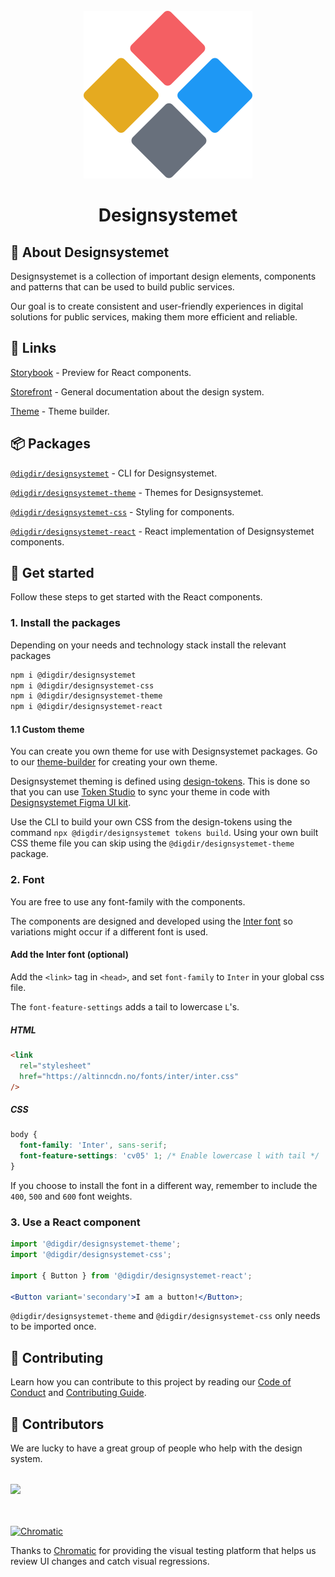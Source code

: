 <br>
<div align="center">
    <img alt="Designsystemet logo" src="apps/storybook/assets/img/logo.svg">
</div>

<h1 align="center">
    Designsystemet
</h1>

<div align="center">

</div>

## 📖 About Designsystemet

Designsystemet is a collection of important design elements, components and patterns that can be used to build public services.

Our goal is to create consistent and user-friendly experiences in digital solutions for public services, making them more efficient and reliable.

## 🔗 Links

[Storybook](https://storybook.designsystemet.no/) - Preview for React components.

[Storefront](https://designsystemet.no/) - General documentation about the design system.

[Theme](https://theme.designsystemet.no/) - Theme builder.

## 📦 Packages

[`@digdir/designsystemet`](https://www.npmjs.com/package/@digdir/designsystemet) - CLI for Designsystemet.

[`@digdir/designsystemet-theme`](https://www.npmjs.com/package/@digdir/designsystemet-theme) - Themes for Designsystemet.

[`@digdir/designsystemet-css`](https://www.npmjs.com/package/@digdir/designsystemet-css) - Styling for components.

[`@digdir/designsystemet-react`](https://www.npmjs.com/package/@digdir/designsystemet-react) - React implementation of Designsystemet components.


## 🚀 Get started

Follow these steps to get started with the React components.

### 1. Install the packages

Depending on your needs and technology stack install the relevant packages

```sh
npm i @digdir/designsystemet
npm i @digdir/designsystemet-css
npm i @digdir/designsystemet-theme 
npm i @digdir/designsystemet-react 
```

#### 1.1 Custom theme

You can create you own theme for use with Designsystemet packages. Go to our [theme-builder](https://theme.designsystemet.no/) for creating your own theme.

Designsystemet theming is defined using [design-tokens](https://www.uxpin.com/studio/blog/what-are-design-tokens). 
This is done so that you can use [Token Studio](https://tokens.studio/) to sync your theme in code with [Designsystemet Figma UI kit](https://www.figma.com/community/file/1322138390374166141/designsystemet-core-ui-kit).

Use the CLI to build your own CSS from the design-tokens using the command `npx @digdir/designsystemet tokens build`.
Using your own built CSS theme file you can skip using the `@digdir/designsystemet-theme` package.

### 2. Font

You are free to use any font-family with the components.

The components are designed and developed using the [Inter font](https://github.com/rsms/inter) so variations might occur if a different font is used.

#### Add the Inter font (optional)

Add the `<link>` tag in `<head>`, and set `font-family` to `Inter` in your global css file.

The `font-feature-settings` adds a tail to lowercase `L`'s.

##### HTML

```html
<link
  rel="stylesheet"
  href="https://altinncdn.no/fonts/inter/inter.css"
/>
```

##### CSS

```css
body {
  font-family: 'Inter', sans-serif;
  font-feature-settings: 'cv05' 1; /* Enable lowercase l with tail */
}
```

If you choose to install the font in a different way, remember to include the `400`, `500` and `600` font weights.

### 3. Use a React component

```jsx
import '@digdir/designsystemet-theme';
import '@digdir/designsystemet-css';

import { Button } from '@digdir/designsystemet-react';

<Button variant='secondary'>I am a button!</Button>;
```

`@digdir/designsystemet-theme` and `@digdir/designsystemet-css` only needs to be imported once.

## 🫶 Contributing

Learn how you can contribute to this project by reading our [Code of Conduct](./CODE_OF_CONDUCT.md) and [Contributing Guide](./CONTRIBUTING.md).

## 💪 Contributors

We are lucky to have a great group of people who help with the design system.

<a style="margin-top: 32px; display: block;" href="https://github.com/digdir/designsystemet/graphs/contributors">
  <img src="https://contrib.rocks/image?repo=digdir/designsystem" />
</a>

<br />
<br />

<a href="https://www.chromatic.com/"><img src="https://user-images.githubusercontent.com/321738/84662277-e3db4f80-af1b-11ea-88f5-91d67a5e59f6.png" width="153" height="30" alt="Chromatic" /></a>

Thanks to [Chromatic](https://www.chromatic.com/) for providing the visual testing platform that helps us review UI changes and catch visual regressions.
